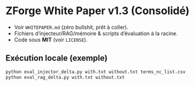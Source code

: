 # ZForge White Paper v1.3 (Consolidé)

- Voir `WHITEPAPER.md` (zéro bullshit, prêt à coller).
- Fichiers d’injecteur/RAG/mémoire & scripts d’évaluation à la racine.
- Code sous **MIT** (voir `LICENSE`).

## Exécution locale (exemple)
```bash
python eval_injector_delta.py with.txt without.txt terms_nc_list.csv
python eval_rag_delta.py with.txt without.txt
```
